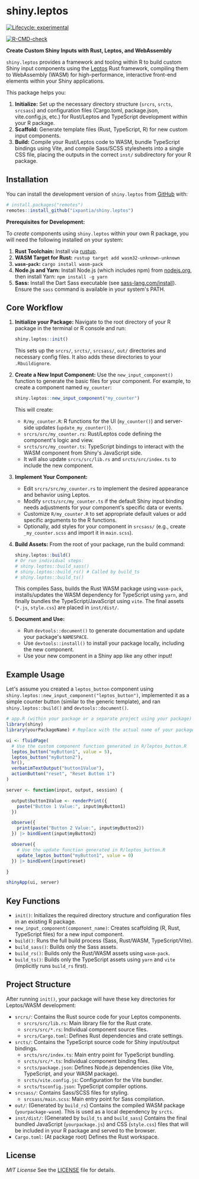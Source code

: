 # shiny.leptos

<!-- badges: start -->
[![Lifecycle: experimental](https://img.shields.io/badge/lifecycle-experimental-orange.svg)](https://lifecycle.r-lib.org/articles/stages.html#experimental)
<!-- TODO: Add CI build status badge -->
[![R-CMD-check](https://github.com/ixpantia/shiny.leptos/actions/workflows/R-CMD-check.yaml/badge.svg)](https://github.com/ixpantia/shiny.leptos/actions/workflows/R-CMD-check.yaml)
<!-- badges: end -->

**Create Custom Shiny Inputs with Rust, Leptos, and WebAssembly**

`shiny.leptos` provides a framework and tooling within R to build custom Shiny input components using the [Leptos](https://leptos.dev/) Rust framework, compiling them to WebAssembly (WASM) for high-performance, interactive front-end elements within your Shiny applications.

This package helps you:

1.  **Initialize:** Set up the necessary directory structure (`srcrs`, `srcts`, `srcsass`) and configuration files (Cargo.toml, package.json, vite.config.js, etc.) for Rust/Leptos and TypeScript development within your R package.
2.  **Scaffold:** Generate template files (Rust, TypeScript, R) for new custom input components.
3.  **Build:** Compile your Rust/Leptos code to WASM, bundle TypeScript bindings using Vite, and compile Sass/SCSS stylesheets into a single CSS file, placing the outputs in the correct `inst/` subdirectory for your R package.

## Installation

You can install the development version of `shiny.leptos` from [GitHub](https://github.com/ixpantia/shiny.leptos) with:

```r
# install.packages("remotes")
remotes::install_github("ixpantia/shiny.leptos")
```

**Prerequisites for Development:**

To *create* components using `shiny.leptos` within your own R package, you will need the following installed on your system:

1.  **Rust Toolchain:** Install via [rustup](https://rustup.rs/).
2.  **WASM Target for Rust:** `rustup target add wasm32-unknown-unknown`
3.  **`wasm-pack`:** `cargo install wasm-pack`
4.  **Node.js and Yarn:** Install Node.js (which includes npm) from [nodejs.org](https://nodejs.org/), then install Yarn: `npm install -g yarn`
5.  **Sass:** Install the Dart Sass executable (see [sass-lang.com/install](https://sass-lang.com/install)). Ensure the `sass` command is available in your system's PATH.

## Core Workflow

1.  **Initialize your Package:**
    Navigate to the root directory of your R package in the terminal or R console and run:
    ```r
    shiny.leptos::init()
    ```
    This sets up the `srcrs/`, `srcts/`, `srcsass/`, `out/` directories and necessary config files. It also adds these directories to your `.Rbuildignore`.

2.  **Create a New Input Component:**
    Use the `new_input_component()` function to generate the basic files for your component. For example, to create a component named `my_counter`:
    ```r
    shiny.leptos::new_input_component("my_counter")
    ```
    This will create:
    *   `R/my_counter.R`: R functions for the UI (`my_counter()`) and server-side updates (`update_my_counter()`).
    *   `srcrs/src/my_counter.rs`: Rust/Leptos code defining the component's logic and view.
    *   `srcts/src/my_counter.ts`: TypeScript bindings to interact with the WASM component from Shiny's JavaScript side.
    *   It will also update `srcrs/src/lib.rs` and `srcts/src/index.ts` to include the new component.

3.  **Implement Your Component:**
    *   Edit `srcrs/src/my_counter.rs` to implement the desired appearance and behavior using Leptos.
    *   Modify `srcts/src/my_counter.ts` if the default Shiny input binding needs adjustments for your component's specific data or events.
    *   Customize `R/my_counter.R` to set appropriate default values or add specific arguments to the R functions.
    *   Optionally, add styles for your component in `srcsass/` (e.g., create `_my_counter.scss` and import it in `main.scss`).

4.  **Build Assets:**
    From the root of your package, run the build command:
    ```r
    shiny.leptos::build()
    # Or run individual steps:
    # shiny.leptos::build_sass()
    # shiny.leptos::build_rs() # Called by build_ts
    # shiny.leptos::build_ts()
    ```
    This compiles Sass, builds the Rust WASM package using `wasm-pack`, installs/updates the WASM dependency for TypeScript using `yarn`, and finally bundles the TypeScript/JavaScript using `vite`. The final assets (`*.js`, `style.css`) are placed in `inst/dist/`.

5.  **Document and Use:**
    *   Run `devtools::document()` to generate documentation and update your package's `NAMESPACE`.
    *   Use `devtools::install()` to install your package locally, including the new component.
    *   Use your new component in a Shiny app like any other input!

## Example Usage

Let's assume you created a `leptos_button` component using `shiny.leptos::new_input_component("leptos_button")`, implemented it as a simple counter button (similar to the generic template), and ran `shiny.leptos::build()` and `devtools::document()`.

```r
# app.R (within your package or a separate project using your package)
library(shiny)
library(yourPackageName) # Replace with the actual name of your package

ui <- fluidPage(
  # Use the custom component function generated in R/leptos_button.R
  leptos_button("myButton1", value = 5),
  leptos_button("myButton2"),
  hr(),
  verbatimTextOutput("button1Value"),
  actionButton("reset", "Reset Button 1")
)

server <- function(input, output, session) {

  output$button1Value <- renderPrint({
    paste("Button 1 Value:", input$myButton1)
  })

  observe({
    print(paste("Button 2 Value:", input$myButton2))
  }) |> bindEvent(input$myButton2)

  observe({
    # Use the update function generated in R/leptos_button.R
    update_leptos_button("myButton1", value = 0)
  }) |> bindEvent(input$reset)

}

shinyApp(ui, server)
```

## Key Functions

*   `init()`: Initializes the required directory structure and configuration files in an existing R package.
*   `new_input_component(component_name)`: Creates scaffolding (R, Rust, TypeScript files) for a new input component.
*   `build()`: Runs the full build process (Sass, Rust/WASM, TypeScript/Vite).
*   `build_sass()`: Builds only the Sass assets.
*   `build_rs()`: Builds only the Rust/WASM assets using `wasm-pack`.
*   `build_ts()`: Builds only the TypeScript assets using `yarn` and `vite` (implicitly runs `build_rs` first).

## Project Structure

After running `init()`, your package will have these key directories for Leptos/WASM development:

*   `srcrs/`: Contains the Rust source code for your Leptos components.
    *   `srcrs/src/lib.rs`: Main library file for the Rust crate.
    *   `srcrs/src/*.rs`: Individual component source files.
    *   `srcrs/Cargo.toml`: Defines Rust dependencies and crate settings.
*   `srcts/`: Contains the TypeScript source code for Shiny input/output bindings.
    *   `srcts/src/index.ts`: Main entry point for TypeScript bundling.
    *   `srcts/src/*.ts`: Individual component binding files.
    *   `srcts/package.json`: Defines Node.js dependencies (like Vite, TypeScript, and your WASM package).
    *   `srcts/vite.config.js`: Configuration for the Vite bundler.
    *   `srcts/tsconfig.json`: TypeScript compiler options.
*   `srcsass/`: Contains Sass/SCSS files for styling.
    *   `srcsass/main.scss`: Main entry point for Sass compilation.
*   `out/`: (Generated by `build_rs`) Contains the compiled WASM package (`yourpackage-wasm`). This is used as a local dependency by `srcts`.
*   `inst/dist/`: (Generated by `build_ts` and `build_sass`) Contains the final bundled JavaScript (`yourpackage.js`) and CSS (`style.css`) files that will be included in your R package and served to the browser.
*   `Cargo.toml`: (At package root) Defines the Rust workspace.

## License

*MIT License*
See the [LICENSE](LICENSE) file for details.

